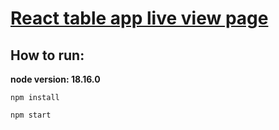 # [React table app live view page](https://webbb3.github.io/react-car-data-table/)


## How to run:
__node version: 18.16.0__

`npm install`

`npm start`
